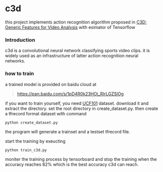 # c3d
this project implements action recognition algorithm proposed in [C3D: Generic Features for Video Analysis](https://arxiv.org/pdf/1412.0767v1.pdf) with esimator of Tensorflow

### Introduction

c3d is a convolutional neural network classifying sports video clips. it is widely used as an infrastructure of latter action recognition neural networks.

### how to train

a trained model is provided on baidu cloud at

> https://pan.baidu.com/s/1pD4R0k23HOi_RIrLGZSlOg

if you want to train yourself, you need [UCF101](http://crcv.ucf.edu/data/UCF101.php) dataset. download it and extract the directory. set the root directory in create_dataset.py. then create a tfrecord format dataset with command

```bash
python create_dataset.py
```

the program will generate a trainset and a testset tfrecord file.

start the training by exeucting 

```base
python train_c3d.py
```

moniter the training process by tensorboard and stop the training when the accuracy reaches 82% which is the best accuracy c3d can reach.

